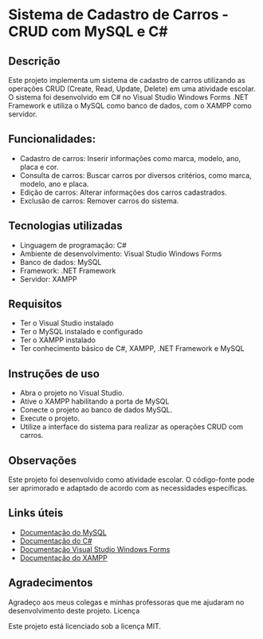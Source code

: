 # Sistema de Cadastro de Carros - CRUD com MySQL e C#
## Descrição

Este projeto implementa um sistema de cadastro de carros utilizando as operações CRUD (Create, Read, Update, Delete) em uma atividade escolar. O sistema foi desenvolvido em C# no Visual Studio Windows Forms .NET Framework e utiliza o MySQL como banco de dados, com o XAMPP como servidor.

## Funcionalidades:
- Cadastro de carros: Inserir informações como marca, modelo, ano, placa e cor. 
- Consulta de carros: Buscar carros por diversos critérios, como marca, modelo, ano e placa.
- Edição de carros: Alterar informações dos carros cadastrados.
- Exclusão de carros: Remover carros do sistema.

## Tecnologias utilizadas
- Linguagem de programação: C#
- Ambiente de desenvolvimento: Visual Studio Windows Forms
- Banco de dados: MySQL
- Framework: .NET Framework
- Servidor: XAMPP

## Requisitos
- Ter o Visual Studio instalado
- Ter o MySQL instalado e configurado
- Ter o XAMPP instalado
- Ter conhecimento básico de C#, XAMPP, .NET Framework e MySQL

## Instruções de uso
- Abra o projeto no Visual Studio.
- Ative o XAMPP habilitando a porta de MySQL
- Conecte o projeto ao banco de dados MySQL.
- Execute o projeto.
- Utilize a interface do sistema para realizar as operações CRUD com carros.

## Observações
Este projeto foi desenvolvido como atividade escolar.
O código-fonte pode ser aprimorado e adaptado de acordo com as necessidades específicas.

## Links úteis
- [Documentação do MySQL](https://dev.mysql.com/doc/)
- [Documentação do C#](https://learn.microsoft.com/pt-br/dotnet/csharp/)
- [Documentação Visual Studio Windows Forms](https://learn.microsoft.com/pt-br/visualstudio/ide/create-csharp-winform-visual-studio?view=vs-2022)
- [Documentação do XAMPP](https://www.apachefriends.org/docs/)

## Agradecimentos
Agradeço aos meus colegas e minhas professoras que me ajudaram no desenvolvimento deste projeto.
Licença

Este projeto está licenciado sob a licença MIT.
